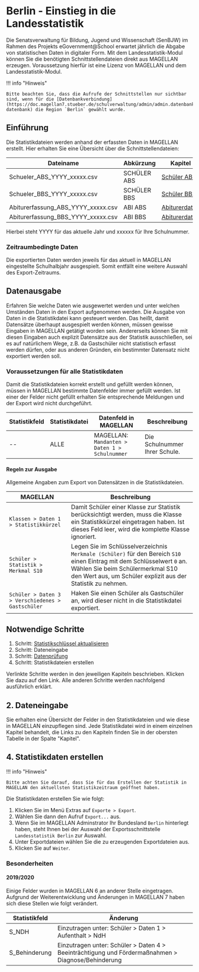 # Berlin - Einstieg in die Landesstatistik

Die Senatsverwaltung für Bildung, Jugend und Wissenschaft (SenBJW) im Rahmen des Projekts eGovernment@School erwartet jährlich die Abgabe von statistischen Daten in digitaler Form. Mit dem Landesstatistik-Modul können Sie die benötigten Schnittstellendateien direkt aus MAGELLAN erzeugen. Voraussetzung hierfür ist eine Lizenz von MAGELLAN und dem Landesstatistik-Modul.

!!! info "Hinweis"

    Bitte beachten Sie, dass die Aufrufe der Schnittstellen nur sichtbar sind, wenn für die [Datenbankverbindung](https://doc.magellan7.stueber.de/schulverwaltung/admin/admin.datenbankverbindungen/#unterpunkt-datenbank) die Region `Berlin` gewählt wurde.

## Einführung

Die Statistikdateien werden anhand der erfassten Daten in MAGELLAN erstellt. Hier erhalten Sie eine Übersicht über die Schnittstellendateien:

Dateiname                          | Abkürzung   | Kapitel
---------------------------------- | ----------- | -------
Schueler_ABS_YYYY_xxxxx.csv        | SCHÜLER ABS | [Schüler ABS](04.stat.schuelerdaten.md)
Schueler_BBS_YYYY_xxxxx.csv        | SCHÜLER BBS | [Schüler BBS](04.stat.schuelerdaten.md)
Abiturerfassung_ABS_YYYY_xxxxx.csv | ABI ABS     | [Abiturerdaten](03.stat.abidaten.md)
Abiturerfassung_BBS_YYYY_xxxxx.csv | ABI BBS     | [Abiturerdaten](03.stat.abidaten.md)

Hierbei steht YYYY für das aktuelle Jahr und xxxxxx für Ihre Schulnummer.

### Zeitraumbedingte Daten

Die exportierten Daten werden jeweils für das aktuell in MAGELLAN eingestellte Schulhalbjahr ausgespielt. Somit entfällt eine weitere Auswahl des Export-Zeitraums.

## Datenausgabe

Erfahren Sie welche Daten wie ausgewertet werden und unter welchen Umständen Daten in den Export aufgenommen werden.
Die Ausgabe von Daten in die Statistikdatei kann gesteuert werden. Das heißt, damit Datensätze überhaupt ausgespielt werden können, müssen gewisse Eingaben in MAGELLAN getätigt worden sein. Andererseits können Sie mit diesen Eingaben auch explizit Datensätze aus der Statistik ausschließen, sei es auf natürlichem Wege, z.B. da Gastschüler nicht statistisch erfasst werden dürfen, oder aus anderen Gründen, ein bestimmter Datensatz nicht exportiert werden soll.

### Voraussetzungen für alle Statistikdaten

Damit die Statistikdateien korrekt erstellt und gefüllt werden können, müssen in MAGELLAN bestimmte Datenfelder immer gefüllt werden. Ist einer der Felder nicht gefüllt erhalten Sie entsprechende Meldungen und der Export wird nicht durchgeführt.

Statistikfeld | Statistikdatei | Datenfeld in MAGELLAN                         | Beschreibung
------------- | -------------- | --------------------------------------------- | ------------
--            | ALLE           | MAGELLAN: `Mandanten > Daten 1 > Schulnummer` | Die Schulnummer Ihrer Schule.

#### Regeln zur Ausgabe

Allgemeine Angaben zum Export von Datensätzen in die Statistikdateien.

MAGELLAN                                          | Beschreibung
------------------------------------------------- | -------------
`Klassen > Daten 1 > Statistikkürzel`             | Damit Schüler einer Klasse zur Statistik berücksichtigt werden, muss die Klasse ein Statistikkürzel eingetragen haben. Ist dieses Feld leer, wird die komplette Klasse ignoriert.
`Schüler > Statistik > Merkmal S10`               | Legen Sie im Schlüsselverzeichnis `Merkmale (Schüler)` für den Bereich `S10` einen Eintrag mit dem Schlüsselwert `0` an. Wählen Sie beim Schülermerkmal S10 den Wert aus, um Schüler explizit aus der Statistik zu nehmen.
`Schüler > Daten 3 > Verschiedenes > Gastschüler` | Haken Sie einen Schüler als Gastschüler an, wird dieser nicht in die Statistikdatei exportiert.

## Notwendige Schritte

1. Schritt: [Statistikschlüssel aktualisieren](https://doc.magellan7.stueber.de/schulverwaltung/regionales/berlin/statistik/schluesselverzeichnisse/)
2. Schritt: Dateneingabe
3. Schritt: [Datenprüfung](https://doc.ls.stueber.de/datenpruefung/)
4. Schritt: Statistikdateien erstellen

Verlinkte Schritte werden in den jeweiligen Kapiteln beschrieben. Klicken Sie dazu auf den Link. Alle anderen Schritte werden nachfolgend ausführlich erklärt.

## 2. Dateneingabe

Sie erhalten eine Übersicht der Felder in den Statistikdateien und wie diese in MAGELLAN einzupflegen sind.
Jede Statistikdatei wird in einem einzelnen Kapitel behandelt, die Links zu den Kapiteln finden Sie in der obersten Tabelle in der Spalte "Kapitel".

## 4. Statistikdaten erstellen

!!! info "Hinweis"

    Bitte achten Sie darauf, dass Sie für das Erstellen der Statistik in MAGELLAN den aktuellsten Statistikzeitraum geöffnet haben.

Die Statistikdaten erstellen Sie wie folgt:

1. Klicken Sie im Menü Extras auf `Exporte > Export`.
2. Wählen Sie dann den Aufruf `Export...` aus.
3. Wenn Sie im MAGELLAN Adminstrator Ihr Bundesland `Berlin` hinterlegt haben, steht Ihnen bei der Auswahl der Exportsschnittstelle `Landesstatistik Berlin` zur Auswahl.
4. Unter Exportdateien wählen Sie die zu erzeugenden Exportdateien aus.
5. Klicken Sie auf `Weiter`.

### Besonderheiten

#### 2019/2020

Einige Felder wurden in MAGELLAN 6 an anderer Stelle eingetragen. Aufgrund der Weiterentwicklung und Änderungen in MAGELLAN 7 haben sich diese Stellen wie folgt verändert.

Statistikfeld | Änderung
------------- | --------
S_NDH         | Einzutragen unter: Schüler > Daten 1 > Aufenthalt > NdH
S_Behinderung | Einzutragen unter: Schüler > Daten 4 > Beeinträchtigung und Fördermaßnahmen > Diagnose/Behinderung